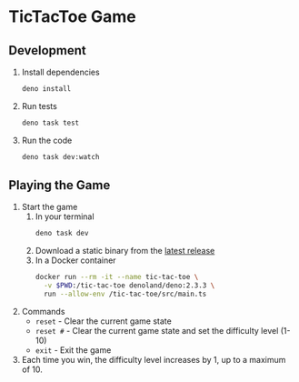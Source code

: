 # TicTacToe Game

## Development

1. Install dependencies
   ```bash
   deno install
   ```
1. Run tests
   ```bash
   deno task test
   ```
1. Run the code
   ```bash
   deno task dev:watch
   ```

## Playing the Game

1. Start the game
   1. In your terminal
      ```bash
      deno task dev
      ```
   1. Download a static binary from the [latest release](https://github.com/amsross/tic-tac-toe/releases/latest)
   1. In a Docker container
      ```bash
      docker run --rm -it --name tic-tac-toe \
        -v $PWD:/tic-tac-toe denoland/deno:2.3.3 \
        run --allow-env /tic-tac-toe/src/main.ts
      ```
1. Commands
   - `reset` - Clear the current game state
   - `reset #` - Clear the current game state and set the difficulty level (1-10)
   - `exit` - Exit the game
1. Each time you win, the difficulty level increases by 1, up to a maximum of 10.
